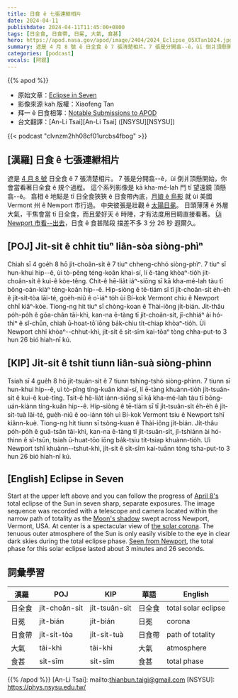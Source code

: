 ```yaml
---
title: 日食 ê 七張連紲相片
date: 2024-04-11
publishdate: 2024-04-11T11:45:00+0800
tags: [日全食, 日食帶, 日冕, 大氣, 食甚]
hero: https://apod.nasa.gov/apod/image/2404/2024_Eclipse_05XTan1024.jpg
summary: 遮是 4 月 8 號 ê 日全食 ê 7 張清楚相片。7 張是分開翕--ê，ùi 倒爿頂懸開始，你會當 tī 遮看著日全食 ê 規个過程。
categories: [podcast]
vocals: [阿錕]
---
```


{{% apod %}}

- 原始文章：[Eclipse in Seven](https://apod.nasa.gov/apod/ap240411.html)
- 影像來源 kah 版權：Xiaofeng Tan
- 拜一 ê 日食相簿：[Notable Submissions to APOD](https://www.facebook.com/media/set/?set=a.410844681644115&type=3)
- 台文翻譯：[An-Li Tsai][An-Li Tsai] ([NSYSU][NSYSU])

{{< podcast "clvnzm2hh08cf01urcbs4fbog" >}}

## [漢羅] 日食 ê 七張連紲相片
遮是 [4 月 8 號][April 8's] 日全食 ê 7 張清楚相片。
7 張是分開翕--ê，ùi 倒爿頂懸開始，你會當看著日全食 ê 規个過程。
這个系列影像是 kā kha-mé-lah 鬥 tī 望遠鏡 頂懸翕--ê。
翕相 ê 地點是 tī 日全食狹狹 ê 日食帶內底，[月娘 ê 烏影][Moon's shadow] 就 ùi 美國 Vermont 州 ê Newport 市行過。
中央彼張是壯觀 ê [太陽日冕][the solar corona]。
日頭薄薄 ê 外層大氣，干焦會當 tī 日全食，而且愛好天 ê 時陣，才有法度用目睭直接看著。
[Ùi Newport 市看--出去][Seen from Newport]，日食 ê 食甚階段 擋差不多 3 分 26 秒 遐爾久。

## [POJ] Ji̍t-si̍t ê chhit tiuⁿ liân-sòa siòng-phìⁿ
Chiah sī 4 goe̍h 8 hō ji̍t-choân-si̍t ê 7 tiuⁿ chheng-chhó siòng-phìⁿ.
7 tiuⁿ sī hun-khui hip--ê, ùi tò-pêng téng-koân khai-sí, lí ē-tàng khòaⁿ-tio̍h ji̍t-choân-si̍t ê kui-ê kòe-têng.
Chit-ê hē-lia̍t iáⁿ-siōng sī kā kha-mé-lah tàu tī bōng-oán-kiàⁿ téng-koân hip--ê.
Hip-siòng ê tē-tiám sī tī ji̍t-choân-si̍t e̍h-e̍h ê ji̍t-si̍t-tòa lāi-té, goe̍h-niû ê o͘-iáⁿ to̍h ùi Bí-kok Vermont chiu ê Newport chhī kiâⁿ-kòe.
Tiong-ng hit tiuⁿ sī chòng-koan ê Thài-iông ji̍t-bián.
Ji̍t-thâu po̍h-po̍h ê gōa-chân tāi-khì, kan-na ē-tàng tī ji̍t-choân-si̍t, jî-chhiáⁿ ài hó-thiⁿ ê sî-chūn, chiah ū-hoat-tō͘ iōng ba̍k-chiu ti̍t-chiap khòaⁿ-tio̍h.
Ùi Newport chhī khòaⁿ--chhut-khì, ji̍t-si̍t ê si̍t-sīm kai-tōaⁿ tòng chha-put-to 3 hun 26 bió hiah-nī kú.

## [KIP] Ji̍t-si̍t ê tshit tiunn liân-suà siòng-phìnn
Tsiah sī 4 gue̍h 8 hō ji̍t-tsuân-si̍t ê 7 tiunn tshing-tshó siòng-phìnn.
7 tiunn sī hun-khui hip--ê, uì tò-pîng tíng-kuân khai-sí, lí ē-tàng khuànn-tio̍h ji̍t-tsuân-si̍t ê kui-ê kuè-tîng.
Tsit-ê hē-lia̍t iánn-siōng sī kā kha-mé-lah tàu tī bōng-uán-kiànn tíng-kuân hip--ê.
Hip-siòng ê tē-tiám sī tī ji̍t-tsuân-si̍t e̍h-e̍h ê ji̍t-si̍t-tuà lāi-té, gue̍h-niû ê oo-iánn to̍h uì Bí-kok Vermont tsiu ê Newport tshī kiânn-kuè.
Tiong-ng hit tiunn sī tsòng-kuan ê Thài-iông ji̍t-bián.
Ji̍t-thâu po̍h-po̍h ê guā-tsân tāi-khì, kan-na ē-tàng tī ji̍t-tsuân-si̍t, jî-tshiánn ài hó-thinn ê sî-tsūn, tsiah ū-huat-tōo iōng ba̍k-tsiu ti̍t-tsiap khuànn-tio̍h.
Uì Newport tshī khuànn--tshut-khì, ji̍t-si̍t ê si̍t-sīm kai-tuānn tòng tsha-put-to 3 hun 26 bió hiah-nī kú.

## [English] Eclipse in Seven
Start at the upper left above and you can follow the progress of [April 8's][April 8's] total eclipse of the Sun in seven sharp, separate exposures.
The image sequence was recorded with a telescope and camera located within the narrow path of totality as the [Moon's shadow][Moon's shadow] swept across Newport, Vermont, USA.
At center is a spectacular view of [the solar corona][the solar corona].
The tenuous outer atmosphere of the Sun is only easily visible to the eye in clear dark skies during the total eclipse phase.
[Seen from Newport][Seen from Newport], the total phase for this solar eclipse lasted about 3 minutes and 26 seconds.

## 詞彙學習

|漢羅|POJ|KIP|華語|English|
|-|-|-|-|-|
|日全食|ji̍t-choân-si̍t|ji̍t-tsuân-si̍t|日全食|total solar eclipse|
|日冕|ji̍t-bián|ji̍t-bián|日冕|corona|
|日食帶|ji̍t-si̍t-tòa|ji̍t-si̍t-tuà|日食帶|path of totality|
|大氣|tāi-khì|tāi-khì|大氣|atmosphere|
|食甚|si̍t-sīm|si̍t-sīm|食甚|total phase|

{{% /apod %}}
[An-Li Tsai]: mailto:thianbun.taigi@gmail.com
[NSYSU]: https://phys.nsysu.edu.tw/

[copyright]: https://apod.nasa.gov/apod/fap/lib/about_apod.html#srapply
[License]: https://creativecommons.org/licenses/by/3.0/

[April 8's]:https://science.nasa.gov/eclipses/future-eclipses/eclipse-2024/
[Moon's shadow]:https://apod.nasa.gov/apod/ap240324.html
[the solar corona]:https://solarscience.msfc.nasa.gov/corona.shtml
[Seen from Newport]:https://www.timeanddate.com/eclipse/in/usa/newport?iso=20240408
